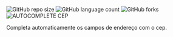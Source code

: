 ![GitHub repo size](https://img.shields.io/github/repo-size/Luizboaventura1/autocomplete-cep?style=for-the-badge)
![GitHub language count](https://img.shields.io/github/languages/count/Luizboaventura1/autocomplete-cep?style=for-the-badge)
![GitHub forks](https://img.shields.io/github/forks/Luizboaventura1/autocomplete-cep?style=for-the-badge)
![AUTOCOMPLETE CEP](https://github.com/user-attachments/assets/09a46210-7840-4de7-a5da-8193cf37b6f7)

Completa automaticamente os campos de endereço com o cep.
